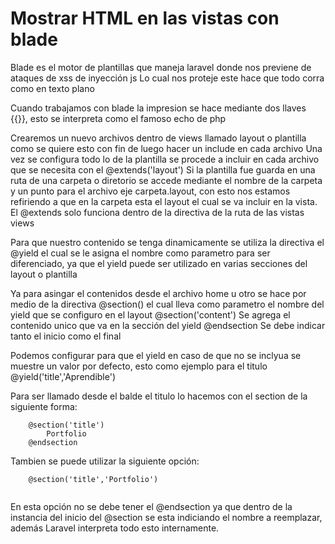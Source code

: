 # Mostrar HTML  en las vistas con blade
Blade es el motor de plantillas que maneja laravel donde nos previene de ataques de xss de inyección js
Lo cual nos proteje este hace que todo corra como en texto plano

Cuando trabajamos con blade la impresion se hace mediante dos llaves {{}}, esto se interpreta como el famoso echo de php

Crearemos un nuevo archivos dentro de views llamado layout o plantilla como se quiere esto con fin de luego hacer un include en cada archivo
Una vez se configura todo lo de la plantilla se procede a incluir en cada archivo que se necesita con el @extends('layout')
Si la plantilla fue guarda en una ruta de una carpeta o diretorio se accede mediante el nombre de la carpeta y un punto para el archivo eje
carpeta.layout, con esto nos estamos refiriendo a que en la carpeta esta el layout el cual se va incluir en la vista.
El @extends solo funciona dentro de la directiva de la ruta de las vistas views

Para que nuestro contenido se tenga dinamicamente se utiliza la directiva el @yield el cual se le asigna el nombre como parametro para ser
diferenciado, ya que el yield puede ser utilizado en varias secciones del layout o plantilla

Ya  para asingar el contenidos desde el archivo home u otro se hace por medio de la directiva @section() el cual lleva como parametro el nombre del yield que se configuro en el layout
@section('content')
    Se agrega el contenido unico que va en la sección del yield
@endsection
Se debe indicar tanto el inicio como el final 

Podemos configurar para que el yield en caso de que no  se inclyua se muestre un valor por defecto, esto como ejemplo para el titulo 
@yield('title','Aprendible')

Para ser llamado desde el balde el titulo lo hacemos con el section de la siguiente forma: 
~~~
    @section('title')
        Portfolio
    @endsection
~~~


Tambien se puede utilizar la siguiente opción: 
~~~
    @section('title','Portfolio')
    
~~~
En esta opción no se debe tener el @endsection ya que dentro de la instancia del inicio del @section se esta indiciando el nombre a reemplazar, además Laravel interpreta todo esto internamente.
